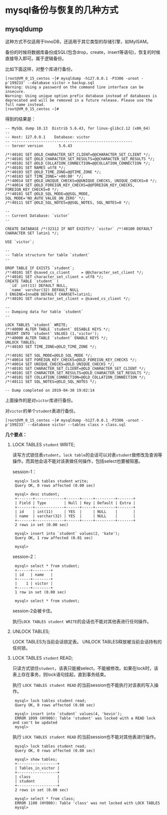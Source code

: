 # mysql备份与恢复的几种方式 #

## mysqldump ##

这种方式不仅适用于InnoDB，还适用于其它类型的存储引擎，如MyISAM。

备份的时候将数据库备份成SQL(包含drop，create，insert等语句)，恢复的时候直接导入即可。属于逻辑备份。

比如下面这样，对整个库进行备份。

	[root@VM_0_15_centos ~]# mysqldump -h127.0.0.1 -P3306 -uroot -p'199233' --database victor > backup.sql
	Warning: Using a password on the command line interface can be insecure.
	Warning: Using unique option prefix database instead of databases is deprecated and will be removed in a future release. Please use the full name instead.
	[root@VM_0_15_centos ~]# 

得到的结果是：

	-- MySQL dump 10.13  Distrib 5.6.43, for linux-glibc2.12 (x86_64)
	--
	-- Host: 127.0.0.1    Database: victor
	-- ------------------------------------------------------
	-- Server version       5.6.43
	
	/*!40101 SET @OLD_CHARACTER_SET_CLIENT=@@CHARACTER_SET_CLIENT */;
	/*!40101 SET @OLD_CHARACTER_SET_RESULTS=@@CHARACTER_SET_RESULTS */;
	/*!40101 SET @OLD_COLLATION_CONNECTION=@@COLLATION_CONNECTION */;
	/*!40101 SET NAMES utf8 */;
	/*!40103 SET @OLD_TIME_ZONE=@@TIME_ZONE */;
	/*!40103 SET TIME_ZONE='+00:00' */;
	/*!40014 SET @OLD_UNIQUE_CHECKS=@@UNIQUE_CHECKS, UNIQUE_CHECKS=0 */;
	/*!40014 SET @OLD_FOREIGN_KEY_CHECKS=@@FOREIGN_KEY_CHECKS, FOREIGN_KEY_CHECKS=0 */;
	/*!40101 SET @OLD_SQL_MODE=@@SQL_MODE, SQL_MODE='NO_AUTO_VALUE_ON_ZERO' */;
	/*!40111 SET @OLD_SQL_NOTES=@@SQL_NOTES, SQL_NOTES=0 */;
	
	--
	-- Current Database: `victor`
	--
	
	CREATE DATABASE /*!32312 IF NOT EXISTS*/ `victor` /*!40100 DEFAULT CHARACTER SET latin1 */;
	
	USE `victor`;
	
	--
	-- Table structure for table `student`
	--
	
	DROP TABLE IF EXISTS `student`;
	/*!40101 SET @saved_cs_client     = @@character_set_client */;
	/*!40101 SET character_set_client = utf8 */;
	CREATE TABLE `student` (
	  `id` int(11) DEFAULT NULL,
	  `name` varchar(32) DEFAULT NULL
	) ENGINE=InnoDB DEFAULT CHARSET=latin1;
	/*!40101 SET character_set_client = @saved_cs_client */;
	
	--
	-- Dumping data for table `student`
	--
	
	LOCK TABLES `student` WRITE;
	/*!40000 ALTER TABLE `student` DISABLE KEYS */;
	INSERT INTO `student` VALUES (1,'victor');
	/*!40000 ALTER TABLE `student` ENABLE KEYS */;
	UNLOCK TABLES;
	/*!40103 SET TIME_ZONE=@OLD_TIME_ZONE */;
	
	/*!40101 SET SQL_MODE=@OLD_SQL_MODE */;
	/*!40014 SET FOREIGN_KEY_CHECKS=@OLD_FOREIGN_KEY_CHECKS */;
	/*!40014 SET UNIQUE_CHECKS=@OLD_UNIQUE_CHECKS */;
	/*!40101 SET CHARACTER_SET_CLIENT=@OLD_CHARACTER_SET_CLIENT */;
	/*!40101 SET CHARACTER_SET_RESULTS=@OLD_CHARACTER_SET_RESULTS */;
	/*!40101 SET COLLATION_CONNECTION=@OLD_COLLATION_CONNECTION */;
	/*!40111 SET SQL_NOTES=@OLD_SQL_NOTES */;
	
	-- Dump completed on 2019-04-30 19:02:14

上面操作的是对`victor`库进行备份。

对`victor`的单个`student`表进行备份。

	[root@VM_0_15_centos ~]# mysqldump -h127.0.0.1 -P3306 -uroot -p'199233' --database victor --tables class > class.sql


**几个要点：**

1. LOCK TABLES `student` WRITE;

	读写方式锁住表`student`，`lock table`的会话可以对表`student`做修改及查询等操作。而其他会话不能对该表做任何操作，包括select也要被阻塞。

	session-1：

		mysql> lock tables student write;
		Query OK, 0 rows affected (0.00 sec)
		
		mysql> desc student;
		+-------+-------------+------+-----+---------+-------+
		| Field | Type        | Null | Key | Default | Extra |
		+-------+-------------+------+-----+---------+-------+
		| id    | int(11)     | YES  |     | NULL    |       |
		| name  | varchar(32) | YES  |     | NULL    |       |
		+-------+-------------+------+-----+---------+-------+
		2 rows in set (0.00 sec)
		
		mysql> insert into `student` values(2, 'kate');
		Query OK, 1 row affected (0.01 sec)
		
		mysql> 
		
	session-2：

		mysql> select * from student;
		+------+--------+
		| id   | name   |
		+------+--------+
		|    1 | victor |
		+------+--------+
		1 row in set (0.00 sec)
		
		mysql> select * from student;
	
	session-2会被卡住。	

	执行`LOCK TABLES student WRITE`的会话也不能对其他表进行任何操作。

2. UNLOCK TABLES;

	LOCK TABLES为当前会话锁定表。 UNLOCK TABLES释放被当前会话持有的任何锁。

3. LOCK TABLES `student` READ;
	
	只读方式锁住`student`，该表只能被select，不能被修改。如果在lock时，该表上存在事务，则lock语句挂起，直到事务结束。

	执行 `LOCK TABLES student READ` 的当前session也不能执行对该表的写入操作。

		mysql> lock tables student read;
		Query OK, 0 rows affected (0.00 sec)
		
		mysql> insert into `student` values(4, 'kevin');
		ERROR 1099 (HY000): Table 'student' was locked with a READ lock and can't be updated
		mysql> 
		
	执行 `LOCK TABLES student READ` 的当前session也不能对其他表进行操作。

		mysql> lock tables student read;
		Query OK, 0 rows affected (0.00 sec)
		
		mysql> show tables;
		+------------------+
		| Tables_in_victor |
		+------------------+
		| class            |
		| student          |
		+------------------+
		2 rows in set (0.00 sec)
		
		mysql> select * from class;
		ERROR 1100 (HY000): Table 'class' was not locked with LOCK TABLES
		mysql> 
